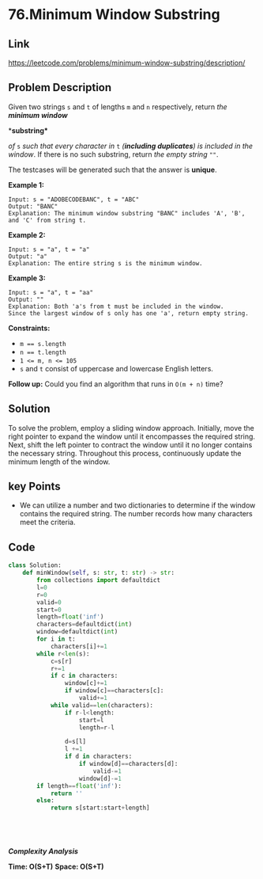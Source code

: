 # 76.Minimum Window Substring

## Link

https://leetcode.com/problems/minimum-window-substring/description/

## Problem Description

Given two strings `s` and `t` of lengths `m` and `n` respectively, return *the **minimum window*** 

***substring\***

 *of* `s` *such that every character in* `t` *(**including duplicates**) is included in the window*. If there is no such substring, return *the empty string* `""`.



The testcases will be generated such that the answer is **unique**.

 

**Example 1:**

```
Input: s = "ADOBECODEBANC", t = "ABC"
Output: "BANC"
Explanation: The minimum window substring "BANC" includes 'A', 'B', and 'C' from string t.
```

**Example 2:**

```
Input: s = "a", t = "a"
Output: "a"
Explanation: The entire string s is the minimum window.
```

**Example 3:**

```
Input: s = "a", t = "aa"
Output: ""
Explanation: Both 'a's from t must be included in the window.
Since the largest window of s only has one 'a', return empty string.
```

 

**Constraints:**

- `m == s.length`
- `n == t.length`
- `1 <= m, n <= 105`
- `s` and `t` consist of uppercase and lowercase English letters.

 

**Follow up:** Could you find an algorithm that runs in `O(m + n)` time?

## Solution

To solve the problem, employ a sliding window approach. Initially, move the right pointer to expand the window until it encompasses the required string. Next, shift the left pointer to contract the window until it no longer contains the necessary string. Throughout this process, continuously update the minimum length of the window.

## key Points

* We can utilize a number and two dictionaries to determine if the window contains the required string. The number records how many characters meet the criteria.

## Code

``` py
class Solution:
    def minWindow(self, s: str, t: str) -> str:
        from collections import defaultdict
        l=0
        r=0
        valid=0
        start=0
        length=float('inf')
        characters=defaultdict(int)
        window=defaultdict(int)
        for i in t:
            characters[i]+=1
        while r<len(s):
            c=s[r]
            r+=1
            if c in characters:
                window[c]+=1
                if window[c]==characters[c]:
                    valid+=1
            while valid==len(characters):
                if r-l<length:
                    start=l
                    length=r-l

                d=s[l]
                l +=1
                if d in characters:
                    if window[d]==characters[d]:
                        valid-=1
                    window[d]-=1
        if length==float('inf'):
            return ''
        else:
            return s[start:start+length]



        
```

***Complexity Analysis***

**Time: O(S+T)**
**Space: O(S+T)**